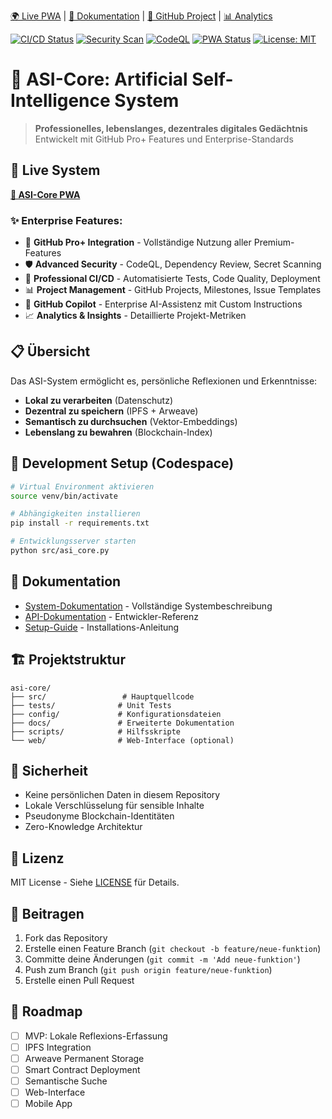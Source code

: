 [🌍 Live PWA](https://swisscomfort.github.io/asi-core/) | [📖 Dokumentation](./docs/) | [🔗 GitHub Project](https://github.com/users/swisscomfort/projects/1) | [📊 Analytics](https://insights.github.com/swisscomfort/asi-core)

[![CI/CD Status](https://github.com/swisscomfort/asi-core/workflows/Advanced%20CI%2FCD%20Pipeline/badge.svg)](https://github.com/swisscomfort/asi-core/actions)
[![Security Scan](https://github.com/swisscomfort/asi-core/workflows/Advanced%20Security%20Scan/badge.svg)](https://github.com/swisscomfort/asi-core/actions)
[![CodeQL](https://github.com/swisscomfort/asi-core/workflows/CodeQL/badge.svg)](https://github.com/swisscomfort/asi-core/security/code-scanning)
[![PWA Status](https://img.shields.io/badge/PWA-Ready-green)](https://swisscomfort.github.io/asi-core/)
[![License: MIT](https://img.shields.io/badge/License-MIT-yellow.svg)](https://opensource.org/licenses/MIT)

# 🧠 ASI-Core: Artificial Self-Intelligence System

> **Professionelles, lebenslanges, dezentrales digitales Gedächtnis**  
> Entwickelt mit GitHub Pro+ Features und Enterprise-Standards

## 🚀 Live System

**[📱 ASI-Core PWA](https://swisscomfort.github.io/asi-core/)**

### ✨ Enterprise Features:

- 🏢 **GitHub Pro+ Integration** - Vollständige Nutzung aller Premium-Features
- 🛡️ **Advanced Security** - CodeQL, Dependency Review, Secret Scanning
- 🔄 **Professional CI/CD** - Automatisierte Tests, Code Quality, Deployment
- 📊 **Project Management** - GitHub Projects, Milestones, Issue Templates
- 🤖 **GitHub Copilot** - Enterprise AI-Assistenz mit Custom Instructions
- 📈 **Analytics & Insights** - Detaillierte Projekt-Metriken

## 📋 Übersicht

Das ASI-System ermöglicht es, persönliche Reflexionen und Erkenntnisse:

- **Lokal zu verarbeiten** (Datenschutz)
- **Dezentral zu speichern** (IPFS + Arweave)
- **Semantisch zu durchsuchen** (Vektor-Embeddings)
- **Lebenslang zu bewahren** (Blockchain-Index)

## 🚀 Development Setup (Codespace)

```bash
# Virtual Environment aktivieren
source venv/bin/activate

# Abhängigkeiten installieren
pip install -r requirements.txt

# Entwicklungsserver starten
python src/asi_core.py
```

## 📖 Dokumentation

- [System-Dokumentation](./ASI_System_Dokumentation.md) - Vollständige Systembeschreibung
- [API-Dokumentation](./docs/api.md) - Entwickler-Referenz
- [Setup-Guide](./docs/setup.md) - Installations-Anleitung

## 🏗️ Projektstruktur

```
asi-core/
├── src/                 # Hauptquellcode
├── tests/              # Unit Tests
├── config/             # Konfigurationsdateien
├── docs/               # Erweiterte Dokumentation
├── scripts/            # Hilfsskripte
└── web/                # Web-Interface (optional)
```

## 🔐 Sicherheit

- Keine persönlichen Daten in diesem Repository
- Lokale Verschlüsselung für sensible Inhalte
- Pseudonyme Blockchain-Identitäten
- Zero-Knowledge Architektur

## 📄 Lizenz

MIT License - Siehe [LICENSE](./LICENSE) für Details.

## 🤝 Beitragen

1. Fork das Repository
2. Erstelle einen Feature Branch (`git checkout -b feature/neue-funktion`)
3. Committe deine Änderungen (`git commit -m 'Add neue-funktion'`)
4. Push zum Branch (`git push origin feature/neue-funktion`)
5. Erstelle einen Pull Request

## 🎯 Roadmap

- [ ] MVP: Lokale Reflexions-Erfassung
- [ ] IPFS Integration
- [ ] Arweave Permanent Storage
- [ ] Smart Contract Deployment
- [ ] Semantische Suche
- [ ] Web-Interface
- [ ] Mobile App
